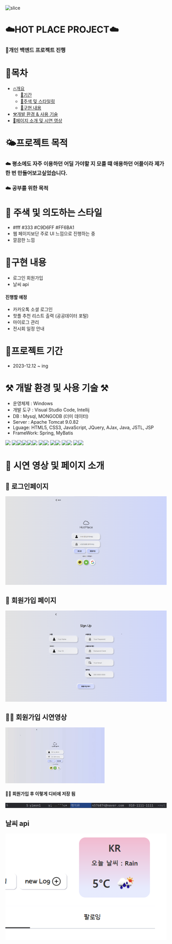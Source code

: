 ![slice](https://capsule-render.vercel.app/api?type=slice&color=gradient&height=200&text=☁️Hot%20Place&fontAlign=70)

# ☁️HOT PLACE PROJECT☁️
### 📌개인 백엔드 프로젝트 진행

# 📑목차

- [🔥개요](#프로젝트-목적)
  - [🔎기간](#프로젝트-기간)
  - [🩷주색 및 스타일링](#-주색-및-의도하는-스타일)
  - [🫠구현 내용](#구현-내용)
- [⚒️개발 환경 & 사용 기술](#-개발-환경-및-사용-기술-)
- [📝페이지 소개 및 시연 영상](#시연-영상-및-페이지-소개)

# 🌤️프로젝트 목적

### ☁️ 평소에도 자주 이용하던 어딜 가야할 지 모를 떄 애용하던 어플이라 제가 한 번 만들어보고싶었습니다.
### ☁️ 공부를 위한 목적

# 🩷 주색 및 의도하는 스타일
- #fff #333 #C9D6FF #FF6BA1 
- 웹 페이지보단 주로 UI 느낌으로 진행하는 중
- 깔끔한 느낌

# 🫠구현 내용
- 로그인 회원가입
- 날씨 api
#### 진행할 예정
- 카카오톡 소셜 로그인
- 핫플 추천 리스트 출력 (공공데이터 포털)
- 마이로그 관리
- 전시회 일정 안내

# 🔎프로젝트 기간

- 2023-12.12 ~ ing

# ⚒️ 개발 환경 및 사용 기술 ⚒️

- 운영체제 : Windows
- 개발 도구 : Visual Studio Code, Intellij
- DB : Mysql, MONGODB (더미 데이터)
- Server : Apache Tomcat 9.0.82
- Lguage: HTML5, CSS3, JavaScript, JQuery, AJax, Java, JSTL, JSP
- FrameWork: Spring, MyBatis

<img src="https://img.shields.io/badge/html5-E34F26?style=for-the-badge&logo=html5&logoColor=white"> <img src="https://img.shields.io/badge/css-1572B6?style=for-the-badge&logo=css3&logoColor=white"><img src="https://img.shields.io/badge/javascript-F7DF1E?style=for-the-badge&logo=javascript&logoColor=black"><img src="https://img.shields.io/badge/oracle-F80000?style=for-the-badge&logo=oracle&logoColor=white"><img src="https://img.shields.io/badge/mysql-4479A1?style=for-the-badge&logo=mysql&logoColor=white"><img src="https://img.shields.io/badge/Jquery-white?style=for-the-badge&logo=Jquery&logoColor=blue">
<img src="https://img.shields.io/badge/mongoDB-47A248?style=for-the-badge&logo=MongoDB&logoColor=white"><img src="https://img.shields.io/badge/github-181717?style=for-the-badge&logo=github&logoColor=white">
<img src="https://img.shields.io/badge/java-007396?style=for-the-badge&logo=java&logoColor=white"><img src="https://img.shields.io/badge/intelijidea-181717?style=for-the-badge&logo=intellijidea&logoColor=white">
<img src="https://img.shields.io/badge/Visual_Studio_Code-white?style=for-the-badge&logo=visual%20studio%20code&logoColor=blue"><img src="https://img.shields.io/badge/apache tomcat-F8DC75?style=for-the-badge&logo=apachetomcat&logoColor=white">
<img src="https://img.shields.io/badge/Github-black?style=for-the-badge&logo=github&logoColor=purple"><img src="https://img.shields.io/badge/Spring-green?style=for-the-badge&logo=Spring&logoColor=white">

# 👻 시연 영상 및 페이지 소개

## 👀 로그인페이지 
![로그인.png](src%2Fmain%2Fwebapp%2Fresources%2FReadme%2F%EB%A1%9C%EA%B7%B8%EC%9D%B8.png)

## 👀 회원가입 페이지 
![회원가입.png](src%2Fmain%2Fwebapp%2Fresources%2FReadme%2F%ED%9A%8C%EC%9B%90%EA%B0%80%EC%9E%85.png)

## 👏🏻 회원가입 시연영상 
![회원가입시연영상.gif](src%2Fmain%2Fwebapp%2Fresources%2FReadme%2F%ED%9A%8C%EC%9B%90%EA%B0%80%EC%9E%85%EC%8B%9C%EC%97%B0%EC%98%81%EC%83%81.gif)

#### 👏🏻 회원가입 후 이렇게 디비에 저장 됨 
![회원가입디비저장.jpg](src%2Fmain%2Fwebapp%2Fresources%2FReadme%2F%ED%9A%8C%EC%9B%90%EA%B0%80%EC%9E%85%EB%94%94%EB%B9%84%EC%A0%80%EC%9E%A5.jpg)
## 날씨 api 
![날씨api.png](src%2Fmain%2Fwebapp%2Fresources%2FReadme%2F%EB%82%A0%EC%94%A8api.png)
